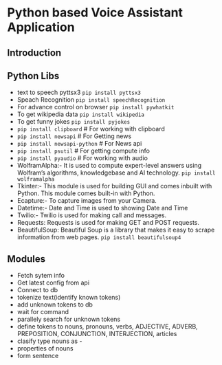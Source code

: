 # Python based Voice Assistant Application

## Introduction

## Python Libs

-  text to speech  pyttsx3 `pip install pyttsx3`
-  Speach Recognition `pip install speechRecognition`
-  For advance control on browser `pip install pywhatkit`
- To get wikipedia data `pip install wikipedia`
- To get funny jokes `pip install pyjokes`
- `pip install clipboard` # For working with clipboard
- `pip install newsapi` # For Getting news
- `pip install newsapi-python` # For News api
- `pip install psutil` # For getting compute info
- `pip install pyaudio` # For working with audio
-  WolframAlpha:- It is used to compute expert-level answers using Wolfram’s algorithms, knowledgebase and AI technology. `pip install wolframalpha`
- Tkinter:- This module is used for building GUI and comes inbuilt with Python. This module comes built-in with Python. 
- Ecapture:- To capture images from your Camera. 
- Datetime:- Date and Time is used to showing Date and Time
- Twilio:- Twilio is used for making call and messages. 
- Requests: Requests is used for making GET and POST requests. 
- BeautifulSoup: Beautiful Soup is a library that makes it easy to scrape information from web pages. `pip install beautifulsoup4`

## Modules

 - Fetch sytem info
 - Get latest config from api
 - Connect to db
 - tokenize text(identify known tokens)
 - add unknown tokens to db
 - wait for command 
 - parallely search for unknown tokens
 - define tokens to nouns, pronouns, verbs, ADJECTIVE, ADVERB, PREPOSITION, CONJUNCTION, INTERJECTION, articles 
 - clasify type nouns as  - 
 - properties of nouns 
 - form sentence
